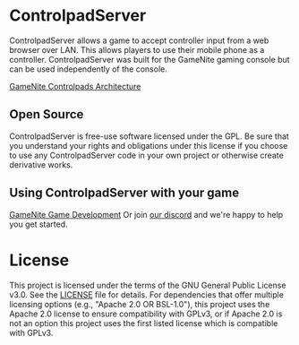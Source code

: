 # ControlpadServer

ControlpadServer allows a game to accept controller input from a web browser
over LAN. This allows players to use their mobile phone as a controller.
ControlpadServer was built for the GameNite gaming console but can be used
independently of the console.

[GameNite Controlpads Architecture](./docs/architecture.png)


## Open Source

ControlpadServer is free-use software licensed under the GPL. Be sure that you
understand your rights and obligations under this license if you choose to use
any ControlpadServer code in your own project or otherwise create derivative
works.


## Using ControlpadServer with your game

[GameNite Game Development](https://clever-rain-b72.notion.site/GameNite-Game-Development-639fd11f6a8241bb9277e6eb32155b7b)
Or join [our discord](https://discord.com/invite/JN6NrUcBhr) and we're happy to help you get started.


# License

This project is licensed under the terms of the GNU General Public License
v3.0. See the [LICENSE](./LICENSE.txt) file for details.
For dependencies that offer multiple licensing options (e.g., "Apache 2.0 OR BSL-1.0"),
this project uses the Apache 2.0 license to ensure compatibility with GPLv3, or
if Apache 2.0 is not an option this project uses the first listed license which
is compatible with GPLv3.
